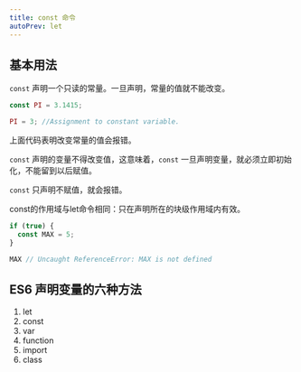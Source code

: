 ```yaml
---
title: const 命令
autoPrev: let
---
```

## 基本用法
`const` 声明一个只读的常量。一旦声明，常量的值就不能改变。
```js
const PI = 3.1415;

PI = 3; //Assignment to constant variable.
```
上面代码表明改变常量的值会报错。

`const` 声明的变量不得改变值，这意味着，`const` 一旦声明变量，就必须立即初始化，不能留到以后赋值。

`const` 只声明不赋值，就会报错。

const的作用域与let命令相同：只在声明所在的块级作用域内有效。
```js
if (true) {
  const MAX = 5;
}

MAX // Uncaught ReferenceError: MAX is not defined
```

## ES6 声明变量的六种方法

1. let
2. const
3. var
4. function
5. import
6. class